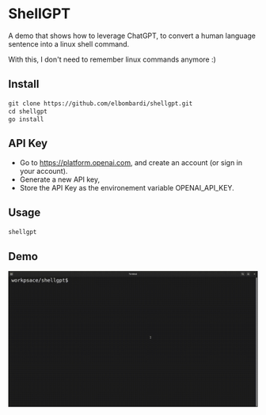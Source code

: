 # ShellGPT
A demo that shows how to leverage ChatGPT, to convert a human language sentence into a linux shell command.

With this, I don't need to remember linux commands anymore :)

## Install
```
git clone https://github.com/elbombardi/shellgpt.git
cd shellgpt
go install
```

## API Key 
* Go to https://platform.openai.com, and create an account (or sign in your account).
* Generate a new API key, 
* Store the API Key as the environement variable OPENAI_API_KEY.

## Usage
`shellgpt` 

## Demo
![demo](demo.gif)